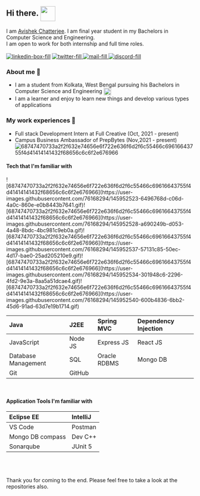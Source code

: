 <!-- <a href="url"><img src="https://user-images.githubusercontent.com/76168294/145952251-c46d8a54-839b-44d4-befa-2d0032c6a274.gif" align="right" height="200vh" width="200wh"></a> -->

 ## Hi there. <a href="url"><img src="https://raw.githubusercontent.com/TheDudeThatCode/TheDudeThatCode/master/Assets/Hi.gif" align="center" height="40" width="40"></a>
 I am <a href="https://avishekchatterje.github.io/">Avishek Chatterjee</a>. I am final year student in my Bachelors in Computer Science and Engineering. <br>
 I am open to work for both internship and full time roles. <br><br>
 <a href="https://www.linkedin.com/in/avishek-chatterjee-b1a86b205/">![linkedin-box-fill](https://user-images.githubusercontent.com/76168294/145727228-afdb05e2-e18c-4c00-bc3c-fc93ec194c6c.png)</a>
 <a href="https://twitter.com/Avishek42024088">![twitter-fill](https://user-images.githubusercontent.com/76168294/145727472-d7036e60-28ff-4b42-9a7e-67bda4037bb0.png)
</a>
<a href="mailto:avichat12@gmail.com">![mail-fill](https://user-images.githubusercontent.com/76168294/145727495-1c69c6e1-6bc2-4462-9607-3aa2c28a0394.png)
</a>
<a href="https://discordapp.com/users/Avishek8083/">![discord-fill](https://user-images.githubusercontent.com/76168294/145728077-adb1850a-b4e1-4e93-b045-7aecb1e58c71.png)
</a>
<br>
 ### About me 🙂
 
 - I am a student from Kolkata, West Bengal pursuing his Bachelors in Computer Science and Engineering <a href="url"><img src="https://user-images.githubusercontent.com/76168294/145728314-ce3b991f-6756-4f56-8490-169959b908e6.png" align="center" height="20" width="20" ></a>
 - I am a learner and enjoy to learn new things and develop various types of applications
 
 ### My work experiences 🙌
 - Full stack Development Intern at Full Creative (Oct, 2021 - present)
 - Campus Business Ambassador of PrepBytes (Nov,2021 - present)
  ![68747470733a2f2f632e74656e6f722e636f6d2f6c55466c69616643755f4d41414141432f68656c6c6f2e676966](https://user-images.githubusercontent.com/76168294/145952546-e64111bf-7a02-456e-913b-360d336effbd.gif)

  #### Tech that I'm familiar with
<!--   <br> -->![68747470733a2f2f632e74656e6f722e636f6d2f6c55466c69616643755f4d41414141432f68656c6c6f2e676966](https://user-images.githubusercontent.com/76168294/145952523-6496768d-c06d-4a0c-860e-e0b8443b7641.gif)![68747470733a2f2f632e74656e6f722e636f6d2f6c55466c69616643755f4d41414141432f68656c6c6f2e676966](https://user-images.githubusercontent.com/76168294/145952528-a690249b-d053-4a48-8bdc-4bc981c9eb0a.gif)![68747470733a2f2f632e74656e6f722e636f6d2f6c55466c69616643755f4d41414141432f68656c6c6f2e676966](https://user-images.githubusercontent.com/76168294/145952537-57131c85-50ec-4d17-bae0-25ad205210e9.gif)![68747470733a2f2f632e74656e6f722e636f6d2f6c55466c69616643755f4d41414141432f68656c6c6f2e676966](https://user-images.githubusercontent.com/76168294/145952534-301948c6-2296-4fd2-9e3a-8aa5a51dcae4.gif)![68747470733a2f2f632e74656e6f722e636f6d2f6c55466c69616643755f4d41414141432f68656c6c6f2e676966](https://user-images.githubusercontent.com/76168294/145952540-600b4836-6bb2-45d6-91ad-63d7e19b1714.gif)





  |Java|J2EE|Spring MVC|Dependency Injection|
  |:--|:--|:--|:--|
  |JavaScript|Node JS|Express JS|React JS|
  |Database Management|SQL|Oracle RDBMS|Mongo DB|
  |Git|GitHub|
  
  <br>
  
  #### Application Tools I'm familiar with
<!--   <br> -->
  |Eclipse EE| IntelliJ|
  |:--|:--|
  |VS Code|Postman|
  |Mongo DB compass|Dev C++|
  |Sonarqube|JUnit 5|
 
 
  <br>
  <br><br>
  Thank you for coming to the end. Please feel free to take a look at the repositories also. 
  
 







<!--
**AvishekChatterje/AvishekChatterje** is a ✨ _special_ ✨ repository because its `README.md` (this file) appears on your GitHub profile.

Here are some ideas to get you started:

- 🔭 I’m currently working on ...
- 🌱 I’m currently learning ...
- 👯 I’m looking to collaborate on ...
- 🤔 I’m looking for help with ...
- 💬 Ask me about ...
- 📫 How to reach me: ...
- 😄 Pronouns: ...
- ⚡ Fun fact: ...
-->
